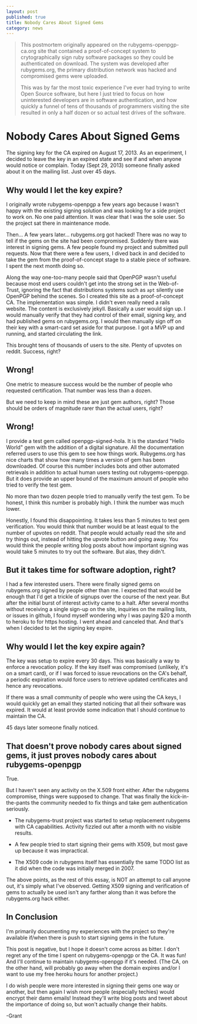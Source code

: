 ```yaml
---
layout: post
published: true
title: Nobody Cares About Signed Gems
category: news
---
```


> This postmortem originally appeared on the rubygems-openpgp-ca.org
> site that contained a proof-of-concept system to crytographically
> sign ruby software packages so they could be authenticated on
> download.  The system was developed after rubygems.org, the primary
> distribution network was hacked and compromised gems were uploaded.
>
> This was by far the most toxic experience I've ever had trying
> to write Open Source software, but here I just tried to focus on how
> uninterested developers are in software authentication, and how quickly
> a funnel of tens of thousands of programmers visiting the site resulted
> in only a half dozen or so actual test drives of the software.

Nobody Cares About Signed Gems
==============================

The signing key for the CA expired on August 17, 2013.  As an
experiment, I decided to leave the key in an expired state and see if
and when anyone would notice or complain.  Today (Sept 29, 2013)
someone finally asked about it on the mailing list.  Just over 45
days.

Why would I let the key expire?
-------------------------------

I originally wrote rubygems-openpgp a few years ago because I wasn't
happy with the existing signing solution and was looking for a side
project to work on.  No one paid attention.  It was clear that I was
the sole user.  So the project sat there in maintenance mode.

Then... A few years later... rubygems.org got hacked! There was no way
to tell if the gems on the site had been compromised.  Suddenly there
was interest in signing gems.  A few people found my project and
submitted pull requests.  Now that there were a few users, I dived
back in and decided to take the gem from the proof-of-concept stage to
a stable piece of software.  I spent the next month doing so.

Along the way one-too-many people said that OpenPGP wasn't useful
because most end users couldn't get into the strong set in the
Web-of-Trust, ignoring the fact that distributions systems such as
`apt` silently use OpenPGP behind the scenes.  So I created this site
as a proof-of-concept CA.  The implementation was simple.  I didn't
even really need a rails website.  The content is exclusively jekyll.
Basically a user would sign up.  I would manually verify that they had
control of their email, signing key, and had published gems on
rubygems.org.  I would then manually sign off on their key with a
smart-card set aside for that purpose.  I got a MVP up and running,
and started circulating the link.

This brought tens of thousands of users to the site.  Plenty of
upvotes on reddit.  Success, right?

Wrong!
------

One metric to measure success would be the number of people who
requested certification.  That number was less than a dozen.

But we need to keep in mind these are just gem authors, right?  Those
should be orders of magnitude rarer than the actual users, right?

Wrong!
------

I provide a test gem called openpgp-signed-hola.  It is the standard
"Hello World" gem with the addition of a digital signature.  All the
documentation referred users to use this gem to see how things work.
Rubygems.org has nice charts that show how many times a version of gem
has been downloaded.  Of course this number includes bots and other
automated retrievals in addition to actual human users testing out
rubygems-openpgp.  But it does provide an upper bound of the maximum
amount of people who tried to verify the test gem.

No more than two dozen people tried to manually verify the test gem.
To be honest, I think this number is probably high.  I think the
number was much lower.

Honestly, I found this disappointing.  It takes less than 5 minutes to
test gem verification.  You would think that number would be at least
equal to the number of upvotes on reddit.  That people would actually
read the site and try things out, instead of hitting the upvote button
and going away.  You would think the people writing blog posts about
how important signing was would take 5 minutes to try out the
software.  But alas, they didn't.

But it takes time for software adoption, right?
-----------------------------------------------

I had a few interested users.  There were finally signed gems on
rubygems.org signed by people other than me.  I expected that would be
enough that I'd get a trickle of signups over the course of the next
year.  But after the initial burst of interest activity came to a
halt.  After several months without receiving a single sign-up on the
site, inquiries on the mailing lists, or issues in github, I found
myself wondering why I was paying $20 a month to heroku to for https
hosting.  I went ahead and canceled that.  And that's when I decided
to let the signing key expire.

Why would I let the key expire again?
-------------------------------------

The key was setup to expire every 30 days.  This was basically a way
to enforce a revocation policy.  If the key itself was compromised
(unlikely, it's on a smart card), or if I was forced to issue
revocations on the CA's behalf, a periodic expiration would force
users to retrieve updated certificates and hence any revocations.

If there was a small community of people who were using the CA keys, I
would quickly get an email they started noticing that all their
software was expired.  It would at least provide some indication that
I should continue to maintain the CA.

45 days later someone finally noticed.

That doesn't prove nobody cares about signed gems, it just proves nobody cares about rubygems-openpgp
-----------------------------------------------------------------------------------------------------

True.

But I haven't seen any activity on the X.509 front either.  After the
rubygems compromise, things were supposed to change.  That was finally
the kick-in-the-pants the community needed to fix things and take gem authentication seriously.

* The rubygems-trust project was started to setup replacement rubygems
  with CA capabilities.  Activity fizzled out after a month with no
  visible results.

* A few people tried to start signing their gems with X509, but most
  gave up because it was impractical.

* The X509 code in rubygems itself has essentially the same TODO list
  as it did when the code was initially merged in 2007.

The above points, as the rest of this essay, is NOT an attempt to call
anyone out, it's simply what I've observed.  Getting X509 signing and
verification of gems to actually be used isn't any farther along than
it was before the rubygems.org hack either.

In Conclusion
-------------

I'm primarily documenting my experiences with the project so they're
available if/when there is push to start signing gems in the future.

This post is negative, but I hope it doesn't come across as bitter.  I
don't regret any of the time I spent on rubygems-openpgp or the CA.
It was fun! And I'll continue to maintain rubygems-openpgp if it's
needed.  (The CA, on the other hand, will probably go away when the
domain expires and/or I want to use my free heroku hours for another
project.)

I do wish people were more interested in signing their gems one way or
another, but then again I wish more people (especially techies) would
encrypt their damn emails!  Instead they'll write blog posts and tweet
about the importance of doing so, but won't actually change their
habits.

-Grant